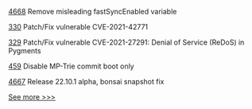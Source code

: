 
[4668](https://github.com/hyperledger/besu/pull/4668) Remove misleading fastSyncEnabled variable

[330](https://github.com/hyperledger/fabric-ca/pull/330) Patch/Fix vulnerable CVE-2021-42771

[329](https://github.com/hyperledger/fabric-ca/pull/329) Patch/Fix vulnerable CVE-2021-27291: Denial of Service (ReDoS) in Pygments

[459](https://github.com/hyperledger-labs/orion-server/pull/459) Disable MP-Trie commit boot only

[4667](https://github.com/hyperledger/besu/pull/4667) Release 22.10.1 alpha, bonsai snapshot fix


[See more >>>](https://start-here.hyperledger.org/pull-requests)
